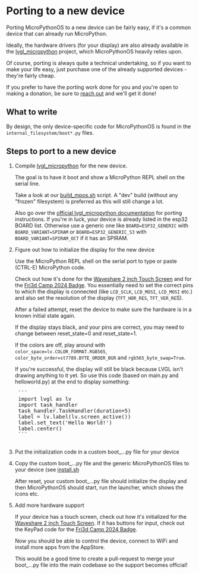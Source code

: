 # Porting to a new device

Porting MicroPythonOS to a new device can be fairly easy, if it's a common device that can already run MicroPython.

Ideally, the hardware drivers (for your display) are also already available in the [lvgl_micropython](https://github.com/lvgl-micropython/lvgl_micropython) project, which MicroPythonOS heavily relies upon.

Of course, porting is always quite a technical undertaking, so if you want to make your life easy, just purchase one of the already supported devices - they're fairly cheap.

If you prefer to have the porting work done for you and you're open to making a donation, be sure to [reach out](mailto:info@MicroPythonOS.com) and we'll get it done!

## What to write

By design, the only device-specific code for MicroPythonOS is found in the ```internal_filesystem/boot*.py``` files.

## Steps to port to a new device

1. Compile [lvgl_micropython](https://github.com/lvgl-micropython/lvgl_micropython) for the new device.

	The goal is to have it boot and show a MicroPython REPL shell on the serial line.

	Take a look at our [build_mpos.sh](https://github.com/MicroPythonOS/MicroPythonOS/blob/main/scripts/build_mpos.sh) script. A "dev" build (without any "frozen" filesystem) is preferred as this will still change a lot.

	Also go over the [official lvgl_micropython documentation](https://github.com/lvgl-micropython/lvgl_micropython/blob/main/README.md) for porting instructions. If you're in luck, your device is already listed in the esp32 BOARD list. Otherwise use a generic one like `BOARD=ESP32_GENERIC` with `BOARD_VARIANT=SPIRAM` or `BOARD=ESP32_GENERIC_S3` with `BOARD_VARIANT=SPIRAM_OCT` if it has an SPIRAM.

2. Figure out how to initialize the display for the new device

    Use the MicroPython REPL shell on the serial port to type or paste (CTRL-E) MicroPython code.
    
    Check out how it's done for the [Waveshare 2 inch Touch Screen](https://github.com/MicroPythonOS/MicroPythonOS/blob/main/internal_filesystem/boot.py) and for the [Fri3d Camp 2024 Badge](https://github.com/MicroPythonOS/MicroPythonOS/blob/main/internal_filesystem/boot_fri3d-2024.py). You essentially need to set the correct pins to which the display is connected (like `LCD_SCLK`, `LCD_MOSI`, `LCD_MOSI` etc.) and also set the resolution of the display (`TFT_HOR_RES`, `TFT_VER_RE`S).
    
    After a failed attempt, reset the device to make sure the hardware is in a known initial state again.
    
    If the display stays black, and your pins are correct, you may need to change between reset_state=0 and reset_state=1.
    
    If the colors are off, play around with `color_space=lv.COLOR_FORMAT.RGB565`, `color_byte_order=st7789.BYTE_ORDER_BGR` and `rgb565_byte_swap=True`.

    If you're successful, the display will still be black because LVGL isn't drawing anything to it yet.
    So use this code (based on main.py and helloworld.py) at the end to display something:
    <pre>
    ```
    import lvgl as lv
    import task_handler
    task_handler.TaskHandler(duration=5)
    label = lv.label(lv.screen_active())
    label.set_text('Hello World!')
    label.center()
    ```
    </pre>

3. Put the initialization code in a custom boot_...py file for your device

4. Copy the custom boot_...py file and the generic MicroPythonOS files to your device (see [install.sh](https://github.com/MicroPythonOS/MicroPythonOS/blob/main/scripts/install.sh)

    After reset, your custom boot_...py file should initialize the display and then MicroPythonOS should start, run the launcher, which shows the icons etc.

5. Add more hardware support

    If your device has a touch screen, check out how it's initialized for the [Waveshare 2 inch Touch Screen](https://github.com/MicroPythonOS/MicroPythonOS/blob/main/internal_filesystem/boot.py).
    If it has buttons for input, check out the KeyPad code for the [Fri3d Camp 2024 Badge](https://github.com/MicroPythonOS/MicroPythonOS/blob/main/internal_filesystem/boot_fri3d-2024.py).
    
    Now you should be able to control the device, connect to WiFi and install more apps from the AppStore.
    
    This would be a good time to create a pull-request to merge your boot_...py file into the main codebase so the support becomes official!

